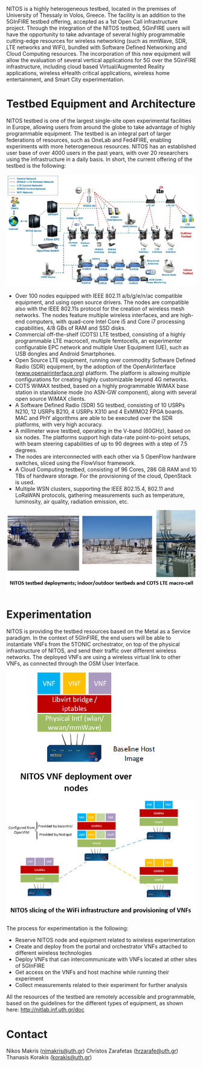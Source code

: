 <!-- TITLE: NITOS -->
<!-- SUBTITLE: Network Implementation Testbed Using Open Source platforms -->

NITOS is a highly heterogeneous testbed, located in the premises of University of Thessaly in Volos, Greece. The facility is an addition to the 5GInFIRE testbed offering, accepted as a 1st Open Call infrastructure project. Through the integration of the NITOS testbed, 5GinFIRE users will have the opportunity to take advantage of several highly programmable cutting-edge resources for wireless networking (such as mmWave, SDR, LTE networks and WiFi), bundled with Software Defined Networking and Cloud Computing resources. The incorporation of this new equipment will allow the evaluation of several vertical applications for 5G over the 5GinFIRE infrastructure, including cloud based Virtual/Augmented Reality applications, wireless eHealth critical applications, wireless home entertainment, and Smart City experimentation.
# Testbed Equipment and Architecture
NITOS testbed is one of the largest single-site open experimental facilities in Europe, allowing users from around the globe to take advantage of highly programmable equipment. The testbed is an integral part of larger federations of resources, such as OneLab and Fed4FIRE, enabling experiments with more heterogeneous resources. NITOS has an established user base of over 4000 users in the past years, with over 20 researchers using the infrastructure in a daily basis. In short, the current offering of the testbed is the following:

![Nitos 1](/uploads/nitos/nitos-1.jpg "Nitos 1")

* Over 100 nodes equipped with IEEE 802.11 a/b/g/e/n/ac compatible equipment, and using open source drivers. The nodes are compatible also with the IEEE 802.11s protocol for the creation of wireless mesh networks. The nodes feature multiple wireless interfaces, and are high-end computers, with quad-core Intel Core i5 and Core i7 processing capabilities, 4/8 GBs of RAM and SSD disks.
* Commercial off-the-shelf (COTS) LTE testbed, consisting of a highly programmable LTE macrocell, multiple femtocells, an experimenter configurable EPC network and multiple User Equipment (UE), such as USB dongles and Android Smartphones.
* Open Source LTE equipment, running over commodity Software Defined Radio (SDR) equipment, by the adoption of the OpenAirInterface (www.openairinterface.org) platform. The platform is allowing multiple configurations for creating highly customizable beyond 4G networks. 
* COTS WiMAX testbed, based on a highly programmable WiMAX base station in standalone mode (no ASN-GW component), along with several open source WiMAX clients. 
* A Software Defined Radio (SDR) 5G testbed, consisting of 10 USRPs N210, 12 USRPs B210, 4 USRPs X310 and 4 ExMIMO2 FPGA boards. MAC and PHY algorithms are able to be executed over the SDR platforms, with very high accuracy.
* A millimeter wave testbed, operating in the V-band (60GHz), based on six nodes. The platforms support high data-rate point-to-point setups, with beam steering capabilities of up to 90 degrees with a step of 7.5 degrees.
* The nodes are interconnected with each other via 5 OpenFlow hardware switches, sliced using the FlowVisor framework. 
* A Cloud Computing testbed, consisting of 96 Cores, 286 GB RAM and 10 TBs of hardware storage. For the provisioning of the cloud, OpenStack is used.
* Multiple WSN clusters, supporting the IEEE 802.15.4, 802.11 and LoRaWAN protocols, gathering measurements such as temperature, luminosity, air quality, radiation emission, etc. 

![Nitos 2](/uploads/nitos/nitos-2.png "Nitos 2")


# Experimentation
NITOS is providing the testbed resources based on the Metal as a Service paradigm. In the context of 5GInFIRE, the end users will be able to instantiate VNFs from the 5TONIC orchestrator, on top of the physical infrastructure of NITOS, and send their traffic over different wireless networks. The deployed VNFs are using a wireless virtual link to other VNFs, as connected through the OSM User Interface. 

![Vnfs Over Nitos](/uploads/nitos/vnfs-over-nitos.png "Vnfs Over Nitos") ![4 Nitos 4](/uploads/nitos/4-nitos-4.png "4 Nitos 4") 



The process for experimentation is the following:
* Reserve NITOS node and equipment related to wireless experimentation
* Create and deploy from the portal and orchestrator VNFs attached to different wireless technologies
* Deploy VNFs that can intercommunicate with VNFs located at other sites of 5GInFIRE
* Get access on the VNFs and host machine while running their experiment
* Collect measurements related to their experiment for further analysis

All the resources of the testbed are remotely accessible and programmable, based on the guidelines for the different types of equipment, as shown here: http://nitlab.inf.uth.gr/doc


# Contact
Nikos Makris (nimakris@uth.gr)
Christos Zarafetas (hrzarafe@uth.gr)
Thanasis Korakis (korakis@uth.gr)